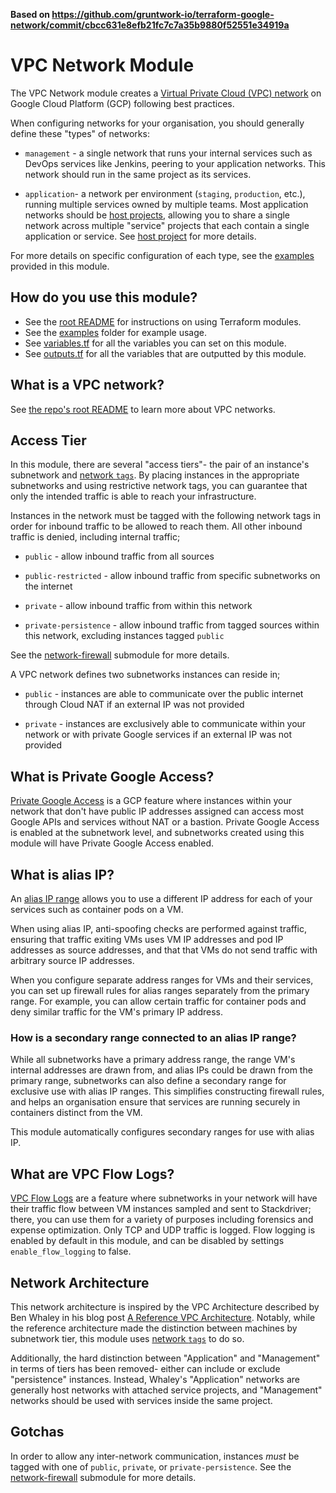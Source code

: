 **Based on https://github.com/gruntwork-io/terraform-google-network/commit/cbcc631e8efb21fc7c7a35b9880f52551e34919a**

# VPC Network Module

The VPC Network module creates a [Virtual Private Cloud (VPC) network](https://cloud.google.com/vpc/docs/using-vpc) on
Google Cloud Platform (GCP) following best practices.

When configuring networks for your organisation, you should generally define these "types" of networks:

* `management` - a single network that runs your internal services such as DevOps services like Jenkins, peering to your
application networks. This network should run in the same project as its services.

* `application`- a network per environment (`staging`, `production`, etc.), running multiple services owned by multiple
teams. Most application networks should be [host projects](https://github.com/gruntwork-io/terraform-google-network/tree/master/modules/project-host-configuration),
allowing you to share a single network across multiple "service" projects that each contain a single application or
service. See [host project](https://github.com/gruntwork-io/terraform-google-network/tree/master/modules/project-host-configuration)
for more details.

For more details on specific configuration of each type, see the [examples](https://github.com/gruntwork-io/terraform-google-network/tree/master/examples)
provided in this module.

## How do you use this module?

* See the [root README](https://github.com/gruntwork-io/terraform-google-network/blob/master/README.md) for instructions
on using Terraform modules.
* See the [examples](https://github.com/gruntwork-io/terraform-google-network/tree/master/examples) folder for example
usage.
* See [variables.tf](https://github.com/gruntwork-io/terraform-google-network/blob/master/modules/vpc-network/variables.tf)
for all the variables you can set on this module.
* See [outputs.tf](https://github.com/gruntwork-io/terraform-google-network/blob/master/modules/vpc-network/outputs.tf)
for all the variables that are outputted by this module.

## What is a VPC network?

See [the repo's root README](https://github.com/gruntwork-io/terraform-google-network/blob/master/README.md) to learn more about VPC networks.

## Access Tier

In this module, there are several "access tiers"- the pair of an instance's subnetwork and [network `tags`](https://cloud.google.com/vpc/docs/add-remove-network-tags).
By placing instances in the appropriate subnetworks and using restrictive network tags, you can guarantee that only the
intended traffic is able to reach your infrastructure.

Instances in the network must be tagged with the following network tags in order for inbound traffic to be allowed to
reach them. All other inbound traffic is denied, including internal traffic;

* `public` - allow inbound traffic from all sources

* `public-restricted` - allow inbound traffic from specific subnetworks on the internet

* `private` - allow inbound traffic from within this network

* `private-persistence` - allow inbound traffic from tagged sources within this network, excluding instances tagged
`public`

See the [network-firewall](https://github.com/gruntwork-io/terraform-google-network/tree/master/modules/network-firewall)
submodule for more details.

A VPC network defines two subnetworks instances can reside in;

* `public` - instances are able to communicate over the public internet through Cloud NAT if an external IP was not
provided

* `private` - instances are exclusively able to communicate within your network or with private Google services if an
external IP was not provided

## What is Private Google Access?

[Private Google Access](https://cloud.google.com/vpc/docs/configure-private-google-access) is a GCP feature where
instances within your network that don't have public IP addresses assigned can  access most Google APIs and services
without NAT or a bastion. Private Google Access is enabled at the subnetwork level, and subnetworks created using this
module will have Private Google Access enabled.

## What is alias IP?

An [alias IP range](https://cloud.google.com/vpc/docs/alias-ip) allows you to use a different IP address for each of
your services such as container pods on a VM.

When using alias IP, anti-spoofing checks are performed against traffic, ensuring that traffic exiting VMs uses VM IP
addresses and pod IP addresses as source addresses, and that that VMs do not send traffic with arbitrary source IP
addresses.

When you configure separate address ranges for VMs and their services, you can set up firewall rules for alias ranges
separately from the primary range. For example, you can allow certain traffic for container pods and deny similar
traffic for the VM's primary IP address.

### How is a secondary range connected to an alias IP range?

While all subnetworks have a primary address range, the range VM's internal addresses are drawn from, and alias IPs
could be drawn from the primary range, subnetworks can also define a secondary range for exclusive use with alias IP
ranges. This simplifies constructing firewall rules, and helps an organisation ensure that services are running securely
in containers distinct from the VM.

This module automatically configures secondary ranges for use with alias IP.

## What are VPC Flow Logs?

[VPC Flow Logs](https://cloud.google.com/vpc/docs/using-flow-logs) are a feature where subnetworks in your network will
have their traffic flow between VM instances sampled and sent to Stackdriver; there, you can use them for a variety of
purposes including forensics and expense optimization. Only TCP and UDP traffic is logged. Flow logging is enabled by
default in this module, and can be disabled by settings `enable_flow_logging` to false.


## Network Architecture

This network architecture is inspired by the VPC Architecture described by Ben Whaley in his blog post
[A Reference VPC Architecture](https://www.whaletech.co/2014/10/02/reference-vpc-architecture.html). Notably, while the
reference architecture made the distinction between machines by subnetwork tier, this module uses [network `tags`](https://cloud.google.com/vpc/docs/add-remove-network-tags)
to do so.

Additionally, the hard distinction between "Application" and "Management" in terms of tiers has been removed- either
can include or exclude "persistence" instances. Instead, Whaley's "Application" networks are generally host networks
with attached service projects, and "Management" networks should be used with services inside the same project. 

## Gotchas

In order to allow any inter-network communication, instances *must* be tagged with one of `public`, `private`, or
`private-persistence`. See the [network-firewall](https://github.com/gruntwork-io/terraform-google-network/tree/master/modules/network-firewall)
submodule for more details.
